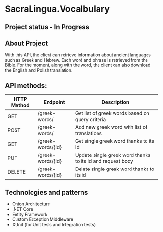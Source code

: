 # SacraLingua.Vocalbulary

## Project status - In Progress

## About Project
With this API, the client can retrieve information about ancient languages such as Greek and Hebrew. Each word and phrase is retrieved from the Bible.
For the moment, along with the word, the client can also download the English and Polish translation.

## API methods:
|HTTP Method|Endpoint|Description|
|--|----|-------|
|GET|/greek-words/|Get list of greek words based on query criteria|
|POST|/greek-words/|Add new greek word with list of translations|
|GET|/greek-words/{id}|Get single greek word thanks to its id|
|PUT|/greek-words/{id}|Update single greek word thanks to its id and request body|
|DELETE|/greek-words/{id}|Delete single greek word thanks to its id|

## Technologies and patterns
* Onion Architecture
* .NET Core
* Entity Framework
* Custom Exception Middleware
* XUnit (for Unit tests and Integration tests)
